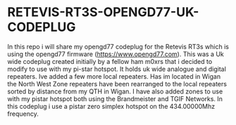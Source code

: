 # RETEVIS-RT3S-OPENGD77-UK-CODEPLUG
In this repo i will share my opengd77 codeplug for the Retevis RT3s which is using the opengd77 firmware (https://www.opengd77.com).
This was a Uk wide codeplug created initially by a fellow ham m0xrs that i decided to modify to use with my pi-star hotspot.
It holds uk wide analogue and digital repeaters. Ive added a few more local repeaters. Has im located in Wigan the North West Zone repeaters have been rearranged to the local repeaters sorted by distance from my QTH in Wigan.
I have also added zones to use with my pistar hotspot both using the Brandmeister and TGIF Networks.
In this codeplug i use a pistar zero simplex hotspot on the 434.00000Mhz frequency.
